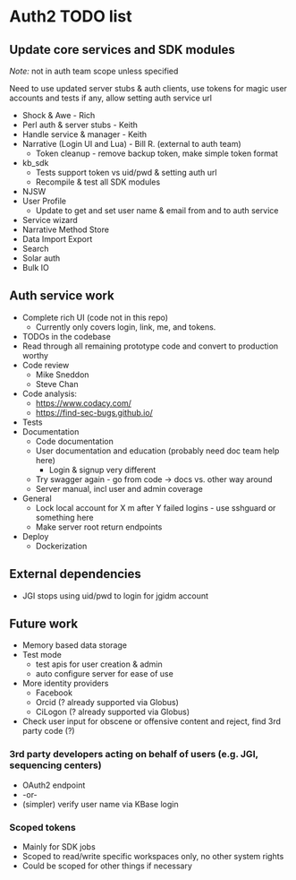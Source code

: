 Auth2 TODO list
===============

Update core services and SDK modules
------------------------------------
*Note:* not in auth team scope unless specified

Need to use updated server stubs & auth clients, use tokens for magic user
accounts and tests if any, allow setting auth service url

* Shock & Awe - Rich
* Perl auth & server stubs - Keith
* Handle service & manager - Keith
* Narrative (Login UI and Lua) - Bill R. (external to auth team)
  * Token cleanup - remove backup token, make simple token format
* kb_sdk
  * Tests support token vs uid/pwd & setting auth url
  * Recompile & test all SDK modules
* NJSW
* User Profile
  * Update to get and set user name & email from and to auth service
* Service wizard
* Narrative Method Store
* Data Import Export
* Search
* Solar auth
* Bulk IO

Auth service work
-----------------
* Complete rich UI (code not in this repo)
  * Currently only covers login, link, me, and tokens.
* TODOs in the codebase
* Read through all remaining prototype code and convert to production worthy
* Code review
  * Mike Sneddon
  * Steve Chan
* Code analysis:
  * https://www.codacy.com/
  * https://find-sec-bugs.github.io/
* Tests
* Documentation
  * Code documentation
  * User documentation and education (probably need doc team help here)
    * Login & signup very different
  * Try swagger again - go from code -> docs vs. other way around
  * Server manual, incl user and admin coverage
* General
  * Lock local account for X m after Y failed logins - use sshguard or something here
  * Make server root return endpoints
* Deploy
  * Dockerization

External dependencies
---------------------
* JGI stops using uid/pwd to login for jgidm account

Future work
-----------

* Memory based data storage
* Test mode
  * test apis for user creation & admin
  * auto configure server for ease of use
* More identity providers
  * Facebook
  * Orcid (? already supported via Globus)
  * CiLogon (? already supported via Globus)
* Check user input for obscene or offensive content and reject, find 3rd party code (?)

### 3rd party developers acting on behalf of users (e.g. JGI, sequencing centers)
* OAuth2 endpoint
* -or-
* (simpler) verify user name via KBase login

### Scoped tokens
* Mainly for SDK jobs
* Scoped to read/write specific workspaces only, no other system rights
* Could be scoped for other things if necessary
